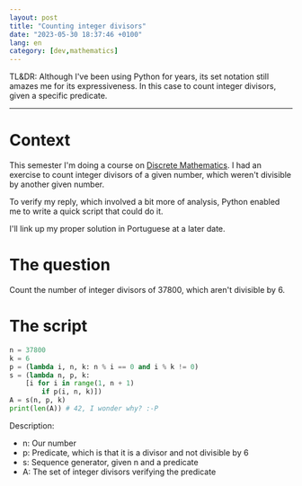 ```yaml
---
layout: post
title: "Counting integer divisors"
date: "2023-05-30 18:37:46 +0100"
lang: en
category: [dev,mathematics]
---
```


TL&DR: Although I've been using Python for years, its set notation still
amazes me for its expressiveness. In this case to count integer divisors,
given a specific predicate.

---

# Context

This semester I'm doing a course on [Discrete Mathematics].
I had an exercise to count integer divisors of a given number, which weren't
divisible by another given number.

To verify my reply, which involved a bit more of analysis, Python enabled me
to write a quick script that could do it.

I'll link up my proper solution in Portuguese at a later date.


# The question

Count the number of integer divisors of 37800, which aren't divisible by 6.

# The script

```python
n = 37800
k = 6
p = (lambda i, n, k: n % i == 0 and i % k != 0)
s = (lambda n, p, k:
    [i for i in range(1, n + 1)
        if p(i, n, k)])
A = s(n, p, k)
print(len(A)) # 42, I wonder why? :-P
```

Description:
- n: Our number
- p: Predicate, which is that it is a divisor and not divisible by 6
- s: Sequence generator, given n and a predicate
- A: The set of integer divisors verifying the predicate


[Discrete Mathematics]: https://guiadoscursos.uab.pt/en/ucs/matematica-finita/
